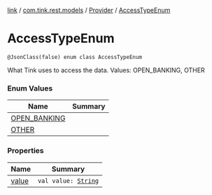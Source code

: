 [link](../../../index.md) / [com.tink.rest.models](../../index.md) / [Provider](../index.md) / [AccessTypeEnum](./index.md)

# AccessTypeEnum

`@JsonClass(false) enum class AccessTypeEnum`

What Tink uses to access the data.
Values: OPEN_BANKING, OTHER

### Enum Values

| Name | Summary |
|---|---|
| [OPEN_BANKING](-o-p-e-n_-b-a-n-k-i-n-g.md) |  |
| [OTHER](-o-t-h-e-r.md) |  |

### Properties

| Name | Summary |
|---|---|
| [value](value.md) | `val value: `[`String`](https://kotlinlang.org/api/latest/jvm/stdlib/kotlin/-string/index.html) |
